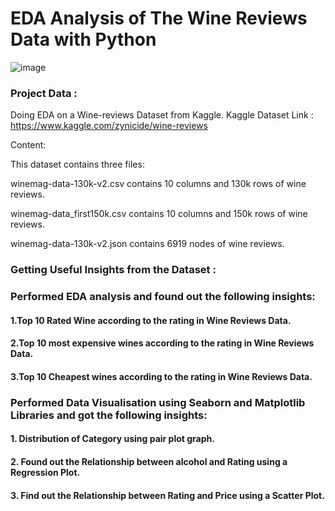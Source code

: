 # EDA Analysis of The Wine Reviews Data with Python

![image](https://github.com/gautam2000/Wine-Reviews-Data-EDA-Project/assets/32203981/5cf116b4-b4b1-4956-9bd6-312b9fac32a5)



### Project Data :
Doing EDA on a Wine-reviews Dataset from Kaggle.
Kaggle Dataset Link : https://www.kaggle.com/zynicide/wine-reviews

Content:

This dataset contains three files:

winemag-data-130k-v2.csv contains 10 columns and 130k rows of wine reviews.

winemag-data_first150k.csv contains 10 columns and 150k rows of wine reviews.

winemag-data-130k-v2.json contains 6919 nodes of wine reviews.

### Getting Useful Insights from the Dataset :
### Performed EDA analysis and found out the following insights:

#### 1.Top 10 Rated Wine according to the rating in Wine Reviews Data.
#### 2.Top 10 most expensive wines according to the rating in Wine Reviews Data.
#### 3.Top 10 Cheapest wines according to the rating in Wine Reviews Data.

### Performed Data Visualisation using Seaborn and Matplotlib Libraries  and got the following insights:

#### 1. Distribution of Category using pair plot graph.
#### 2. Found out the Relationship between alcohol and Rating using a  Regression Plot.
#### 3. Find out the Relationship between Rating and Price using a Scatter Plot.





